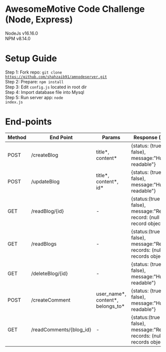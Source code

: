 # AwesomeMotive Code Challenge (Node, Express)
NodeJs v16.16.0<br/>
NPM v8.14.0<br/>

# Setup Guide

Step 1: Fork repo: <code>git clone https://github.com/shahzaib91/amnodeserver.git</code><br/>
Step 2: Prepare: <code>npm install</code><br/>
Step 3: Edit <code>config.js</code> located in root dir<br/>
Step 4: Import database file into Mysql<br/>
Step 5: Run server app: <code>node index.js</code>

# End-points
<table width="100%">
    <thead>
        <tr>
            <th>Method</th>
            <th>End Point</th>
            <th>Params</th>
            <th>Response (JSON)</th>
        </tr>
    </thead>
    <tbody>
        <tr>
            <td>POST</td>
            <td>/createBlog</td>
            <td>title*, content*</td>
            <td>{status: (true or false), message:"Human readable"}</td>
        </tr>
        <tr>
            <td>POST</td>
            <td>/updateBlog</td>
            <td>title*, content*, id*</td>
            <td>{status: (true or false), message:"Human readable"}</td>
        </tr>
        <tr>
            <td>GET</td>
            <td>/readBlog/{id}</td>
            <td>-</td>
            <td>{status:(true or false), message:"Record", record: (null or record object)}</td>
        </tr>
        <tr>
            <td>GET</td>
            <td>/readBlogs</td>
            <td>-</td>
            <td>{status:(true or false), message:"Records", records: (null or records object)}</td>
        </tr>
        <tr>
            <td>GET</td>
            <td>/deleteBlog/{id}</td>
            <td>-</td>
            <td>{status: (true or false), message:"Human readable"}</td>
        </tr>
        <tr>
            <td>POST</td>
            <td>/createComment</td>
            <td>user_name*, content*, belongs_to*</td>
            <td>{status: (true or false), message:"Human readable"}</td>
        </tr>
        <tr>
            <td>GET</td>
            <td>/readComments/{blog_id}</td>
            <td>-</td>
            <td>{status:(true or false), message:"Records", records: (null or records object)}</td>
        </tr>
    </tbody>
</table>